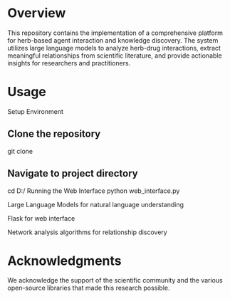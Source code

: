 # Overview
This repository contains the implementation of a comprehensive platform for herb-based agent interaction and knowledge discovery. The system utilizes large language models to analyze herb-drug interactions, extract meaningful relationships from scientific literature, and provide actionable insights for researchers and practitioners.

# Usage
Setup Environment
## Clone the repository
git clone 

## Navigate to project directory
cd D:/
Running the Web Interface
python web_interface.py

Large Language Models for natural language understanding

Flask for web interface

Network analysis algorithms for relationship discovery


# Acknowledgments
We acknowledge the support of the scientific community and the various open-source libraries that made this research possible.
